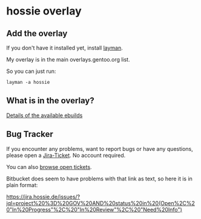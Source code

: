 hossie overlay
==============

Add the overlay
---------------

If you don't have it installed yet, install [layman](https://wiki.gentoo.org/wiki/Layman).

My overlay is in the main overlays.gentoo.org list.

So you can just run:

    layman -a hossie


What is in the overlay?
-----------------------

[Details of the available ebuilds](https://wiki.hossie.de/display/PROJ/Gentoo+Overlay)


Bug Tracker
-----------

If you encounter any problems, want to report bugs or have any questions,
please open a [Jira-Ticket](https://jira.hossie.de/secure/CreateIssue.jspa?pid=10000).
No account required.

You can also [browse open tickets](<https://jira.hossie.de/issues/?jql=project%20%3D%20GOV%20AND%20status%20in%20(Open%2C%20"In%20Progress"%2C%20"In%20Review"%2C%20"Need%20Info")>).

Bitbucket does seem to have problems with that link as text, so here it is in plain format:

<https://jira.hossie.de/issues/?jql=project%20%3D%20GOV%20AND%20status%20in%20(Open%2C%20"In%20Progress"%2C%20"In%20Review"%2C%20"Need%20Info")>